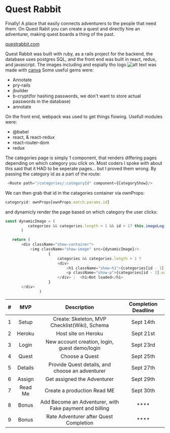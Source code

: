 # Quest Rabbit
Finally! A place that easily connects adventurers to the people that need them. On Quest Rabit you can create a quest and directly hire an adventurer, making quest boards a thing of the past. 

[questrabbit.com](https://quest-rabbit.herokuapp.com/#/)

Quest Rabbit was built with ruby, as a rails project for the backend, the database uses postgres SQL, and the front end was built in react, redux, and javascript. The images including and espially tho logo ![alt text](https://github.com/Bman2386/Quest_Rabbit/app/assets/images/QuestRabbit.jpg "logo") was made with [canva](https://www.canva.com/)
Some useful gems were: 
* Annotate
* pry-rails
* jbuilder
* b-crypt(for hashing passwords, we don't want to store actual passwords in the database)
* annotate

On the front end, webpack was used to get things flowing. Usefull modules were:
* @babel 
* react, & react-redux
* react-router-dom
* redux

The categories page is simply 1 component, that renders differing pages depending on which category you click on. Most coders I spoke with about this said that it HAD to be seperate pages... but I proved them wrong. By passing the category id as a part of the route:
```javascript
 <Route path="/categories/:categoryId" component={CategoryShow}/>
 ```
 We can then grab that id in the catagories container via ownProps:
 ```javascript
 categoryid: ownProps[ownProps.match.params.id]
 ```
 and dynamicly render the page based on which category the user clicks:
 ```javascript
 const dynamicImage = (
           categories && categories.length > 1 && id > 1? this.imageLogic(id) : ftch
        )

    return (    
        <div className="show-container">
            <img className="show-image" src={dynamicImage}/>
                    {
                        categories && categories.length > 1 ? 
                        <div>
                            <h1 className="show-h1">{categories[id - 1].category_name}</h1>
                            <p className="show-p">{categories[id - 1].ex_description}</p>
                        </div> :  <h1>Not loaded</h1>
                    }  
        </div> 
                )
```





| # |   MVP   |                       Description                       | Completion Deadline |
|:-:|:-------:|:-------------------------------------------------------:|:-------------------:|
| 1 |  Setup  |      Create: Skeleton, MVP Checklist(Wiki), Schema      |      Sept 14th      |
| 2 |  Heroku |                   Host site on Heroku                   |      Sept 21st      |
| 3 |  Login  |      New account creation, login, guest demo/login      |      Sept 23rd      |
| 4 |  Quest  |                      Choose a Quest                     |      Sept 25th      |
| 5 | Details |     Provide Quest details, and choose an adventurer     |      Sept 27th      |
| 6 |  Assign |               Get assigned the Adventurer               |      Sept 29th      |
| 7 | Read Me |               Create a production Read ME               |      Sept 30th      |
| 8 |  Bonus  | Add Become an Adventurer, with Fake payment and billing |         ****        |
| 9 |  Bonus  |          Rate Adventurer after Quest Completion         |         ****        |
